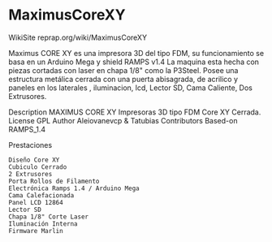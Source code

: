 # MaximusCoreXY

WikiSite reprap.org/wiki/MaximusCoreXY

Maximus CORE XY es una impresora 3D del tipo FDM, su funcionamiento se basa en un Arduino Mega y shield RAMPS v1.4 La maquina esta hecha con piezas cortadas con laser en chapa 1/8" como la P3Steel. Posee una estructura metálica cerrada con una puerta abisagrada, de acrilico y paneles en los laterales , iluminacion, lcd, Lector SD, Cama Caliente, Dos Extrusores. 

Description 	MAXIMUS CORE XY
Impresoras 3D tipo FDM Core XY Cerrada.
License 	GPL
Author 	Aleiovanevcp & Tatubias
Contributors
Based-on 	RAMPS_1.4



Prestaciones

    Diseño Core XY 
    Cubiculo Cerrado 
    2 Extrusores 
    Porta Rollos de Filamento 
    Electrónica Ramps 1.4 / Arduino Mega 
    Cama Calefacionada 
    Panel LCD 12864 
    Lector SD 
    Chapa 1/8" Corte Laser 
    Iluminación Interna 
    Firmware Marlin 
    
   

